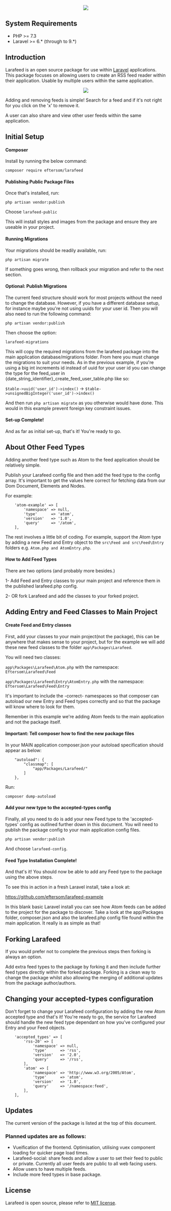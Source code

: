<p align="center">
  <kbd><img src="https://github.com/eftersom/larafeed/raw/main/public/images/logo.jpg"></kbd>
</p>

## System Requirements

- PHP >= 7.3
- Laravel >= 6.* (through to 9.*)
## Introduction

Larafeed is an open source package for use within [Laravel](https://laravel.com) applications. This package focuses on allowing users to create an RSS feed reader within their application. Usable by multiple users within the same application.

<p align="center">
  <kbd><img src="https://github.com/eftersom/larafeed/blob/main/public/images/larafeedpageexample.png"></kbd>
</p>

Adding and removing feeds is simple! Search for a feed and if it's not right for you click on the 'x' to remove it.

A user can also share and view other user feeds within the same application.

## Initial Setup

#### Composer
Install by running the below command:

```composer require eftersom/larafeed```

#### Publishing Public Package Files
Once that's installed, run: 

```php artisan vendor:publish```

Choose ```larafeed-public```

This will install styles and images from the package and ensure they are useable in your project.

#### Running Migrations

Your migrations should be readily available, run: 

```php artisan migrate```

If something goes wrong, then rollback your migration and refer to the next section.

#### Optional: Publish Migrations

The current feed structure should work for most projects without the need to change the database. However, if you have a different database setup, for instance maybe you're not using uuids for your user id. Then you will also need to run the following command: 

```php artisan vendor:publish```

Then choose the option: 

```larafeed-migrations```

This will copy the required migrations from the larafeed package into the main application database/migrations folder. From here you must change the migrations to suit your needs. As in the previous example, if you're using a big int increments id instead of uuid for your user id you can change the type for the feed_user in {date_string_identifier}_create_feed_user_table.php like so: 

```$table->uuid('user_id')->index()``` -> ```$table->unsignedBigInteger('user_id')->index()```

And then run ```php artisan migrate``` as you otherwise would have done. This would in this example prevent foreign key constraint issues.

#### Set-up Complete!

And as far as initial set-up, that's it! You're ready to go.

## About Other Feed Types

Adding another feed type such as Atom to the feed application should be relatively simple. 

Publish your Larafeed config file and then add the feed type to the config array. It's important to get the values here correct for fetching
data from our Dom Document, Elements and Nodes. 

For example:

```
    'atom-example' => [
        'namespace' => null,
        'type'      => 'atom',
        'version'   => '1.0',
        'query'     => '/atom',
    ],
```

The rest involves a little bit of coding. For example, support the Atom type by adding a new Feed and Entry object to the 
```src\Feed and src\Feed\Entry``` folders e.g. ```Atom.php and AtomEntry.php```.

#### How to Add Feed Types

There are two options (and probably more besides.)

1- Add Feed and Entry classes to your main project and reference them in the published larafeed.php config. 

2- OR fork Larafeed and add the classes to your forked project.

## Adding Entry and Feed Classes to Main Project

#### Create Feed and Entry classes

First, add your classes to your main project(not the package), this can be anywhere that makes sense to your project, but for the example we will add these new feed classes to the folder ```app\Packages\Larafeed```.

You will need two classes: 

```app\Packages\Larafeed\Atom.php``` with the namespace: ```Eftersom\Larafeed\Feed```

```app\Packages\Larafeed\Entry\AtomEntry.php``` with the namespace: ```Eftersom\Larafeed\Feed\Entry```

It's important to include the -correct- namespaces so that composer can autoload our new Entry and Feed types correctly and so that the package will know where to look for them.

Remember in this example we're adding Atom feeds to the main application and not the package itself.

#### Important: Tell composer how to find the new package files

In your MAIN application composer.json your autoload specification should appear as below:

```
    "autoload": {
        "classmap": [
            "app/Packages/Larafeed/"
        ]
    },
```

Run: 

```composer dump-autoload```

#### Add your new type to the accepted-types config

Finally, all you need to do is add your new Feed type to the 'accepted-types' config as outlined further down in this document. You will need to publish the package config to your main application config files. 

```php artisan vendor:publish```

And choose ```larafeed-config```.

#### Feed Type Installation Complete!

And that's it! You should now be able to add any Feed type to the package using the above steps.

To see this in action in a fresh Laravel install, take a look at: 

https://github.com/eftersom/larafeed-example

In this blank basic Laravel install you can see how Atom feeds can be added to the project for the package to discover. Take a look at the app/Packages folder, composer.json and also the larafeed.php config file found within the main application. It really is as simple as that!

## Forking Larafeed

If you would prefer not to complete the previous steps then forking is always an option.

Add extra feed types to the package by forking it and then include further feed types directly within the forked package. Forking is a clean way to change the package whilst also allowing the merging of additional updates from the package author/authors.

## Changing your accepted-types configuration

Don't forget to change your Larafeed configuration by adding the new Atom accepted type and that's it! You're ready to go, the service for Larafeed should handle the new feed type dependant on how you've configured your Entry and your Feed objects.

```
    'accepted_types' => [
        'rss-20' => [
            'namespace' => null,
            'type'      => 'rss',
            'version'   => '2.0',
            'query'     => '/rss',
        ],
        'atom' => [
            'namespace' => 'http://www.w3.org/2005/Atom',
            'type'      => 'atom',
            'version'   => '1.0',
            'query'     => '/namespace:feed',
        ],
    ],
```

## Updates

The current version of the package is listed at the top of this document.

### Planned updates are as follows: 

- Vueification of the frontend. Optimisation, utilising vuex component loading for quicker page load times.
- Larafeed-social: share feeds and allow a user to set their feed to public or private. Currently all user feeds are public to all web facing users.
- Allow users to have multiple feeds.
- Include more feed types in base package.

## License

Larafeed is open source, please refer to [MIT license](license).

